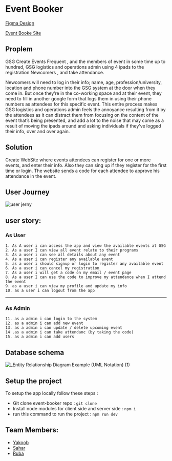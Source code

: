 # Event Booker 

[Figma Design](https://www.figma.com/file/1TG0gAAmL4qvqlhIlieYv1/event-booker?node-id=0%3A1&viewport=1114%2C1177%2C0.09017345309257507)

[Event Booke Site](https://event-booker.herokuapp.com/)

## Proplem
GSG Create Events Frequent , and the members of event in some time up to hundred, GSG logistics and operations admin using 4 ipads to the registration Newcomers , and take attendance.

Newcomers will need to log in their info; name, age, profession/university, location and phone number into the GSG system at the door when they come in. But once they’re in the co-working space and at their event, they need to fill in another google form that logs them in using their phone numbers as attendees for this specific event. This entire process makes GSG logistics and operations admin  feels the annoyance resulting from it by the attendees as it can distract them from focusing on the content of the event that’s being presented, and add a lot to the noise that may come as a result of moving the ipads around and asking individuals if they’ve logged their info, over and over again. 

## Solution
Create WebSite where events attendees can register for one or more events, and enter their info. Also they can sing up if they register for the first time or login.  The website sends a code for each attendee to approve his attendance in the event.

##  User Journey

![user jerny](https://user-images.githubusercontent.com/7718220/82132659-bbf8af00-97ea-11ea-8098-97706790a820.png)

## user story:
  ### As User
    1. As A user i can access the app and view the available events at GSG
    2. As a user I can view all event relate to their programs
    3. As a user i can see all details about any event 
    4. As a user i can register any available event
    5. as a user i should signup or login to register any available event
    6. As a user i can cancel my registration
    7. As a user i will get a code on my email / event page
    8. As a user I can use the code to improve my attendance when I attend the event
    9. as a user i can view my profile and update my info
    10. as a user i can logout from the app
   
---

  ### As Admin  
    11. as a admin i can login to the system
    12. as a admin i can add new event
    13. as a admin i can update / delete upcoming event
    14 .as a admin i can take attendanc (by taking the code)
    15. as a admin i can add users
    
 ## Database schema   
   ![_Entity Relationship Diagram Example (UML Notation) (1)](https://user-images.githubusercontent.com/7718220/79893024-1f6e0780-840c-11ea-88a0-d9416adf58e3.png)
   
 ## Setup the project 
 To setup the app locally follow these steps :

 - Git clone event-booker repo : `git clone`
 - Install node modules for client side and server side : `npm i`
 - run this command to run the project : `npm run dev`
 
 ## Team Members: 
 - [Yakoob](https://github.com/YakoobHammouri)
 - [Sahar](https://github.com/SaharFroukh)
 - [Ruba](https://github.com/rubasider)
